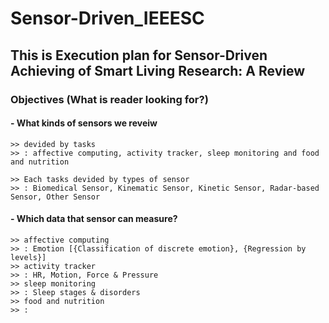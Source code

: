 # Sensor-Driven_IEEESC

## This is Execution plan for Sensor-Driven Achieving of Smart Living Research: A Review

### Objectives (What is reader looking for?) 
#### - What kinds of sensors we reveiw 
    >> devided by tasks 
    >> : affective computing, activity tracker, sleep monitoring and food and nutrition

    >> Each tasks devided by types of sensor 
    >> : Biomedical Sensor, Kinematic Sensor, Kinetic Sensor, Radar-based Sensor, Other Sensor

#### - Which data that sensor can measure? 
    >> affective computing
    >> : Emotion [{Classification of discrete emotion}, {Regression by levels}]
    >> activity tracker
    >> : HR, Motion, Force & Pressure
    >> sleep monitoring
    >> : Sleep stages & disorders
    >> food and nutrition
    >> : 